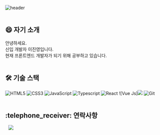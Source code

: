 ![header](https://capsule-render.vercel.app/api?type=waving&color=auto&height=300&section=header&text=JinYoungLee&fontSize=90)
<br><br>

<h2> 😄 자기 소개 </h2>
안녕하세요.<br>
신입 개발자 이진영입니다.<br>
현재 프론트엔드 개발자가 되기 위해 공부하고 있습니다.
<br><br>

<h2> 🛠 기술 스택 </h2>

![HTML5](https://img.shields.io/badge/-HTML5-F05032?style=for-the-badge&logo=html5&logoColor=ffffff)
![CSS3](https://img.shields.io/badge/-CSS3-007ACC?style=for-the-badge&logo=css3)
![JavaScript](https://img.shields.io/badge/-JavaScript-%23F7DF1C?style=for-the-badge&logo=javascript&logoColor=000000&labelColor=%23F7DF1C&color=%23FFCE5A)
![Typescript](https://img.shields.io/badge/-Typescript-f7f7f7?style=for-the-badge&logo=Typescript&logoColor=blue)
![React](https://img.shields.io/badge/-React-222222?style=for-the-badge&logo=react)
![Vue Js]<img src="https://img.shields.io/badge/vue.js-4FC08D?style=for-the-badge&logo=vue.js&logoColor=white">
![Git](https://img.shields.io/badge/-Git-F05032?style=for-the-badge&logo=git&logoColor=ffffff)
<br><br>

<h2>:telephone_receiver: 연락사항 </h3>
<a href="https://swlsdud100559@gmail.com">
    <img src="http://img.shields.io/badge/Gmail-EA4335?style=flat&logo=Gmail&logoColor=white&link=https://swlsdud100559@gmail.com"
        style="height : auto; margin-left : 10px; margin-right : 10px;"/>
</a>
